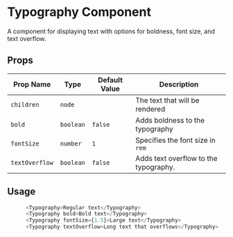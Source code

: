 # Typography Component

A component for displaying text with options for boldness, font size, and text overflow.

## Props

| Prop Name      | Type      | Default Value | Description                           |
| -------------- | --------- | ------------- | ------------------------------------- |
| `children`     | `node`    |               | The text that will be rendered        |
| `bold`         | `boolean` | `false`       | Adds boldness to the typography       |
| `fontSize`     | `number`  | `1`           | Specifies the font size in `rem`      |
| `textOverflow` | `boolean` | `false`       | Adds text overflow to the typography. |

## Usage

```js
      <Typography>Regular text</Typography>
      <Typography bold>Bold text</Typography>
      <Typography fontSize={1.5}>Large text</Typography>
      <Typography textOverflow>Long text that overflows</Typography>
```
